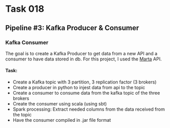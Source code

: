 # Task 018

## Pipeline #3: Kafka Producer & Consumer


### Kafka Consumer

The goal is to create a Kafka Producer to get data from a new API and a consumer to have data stored in db.
For this project, I used the [Marta](https://www.itsmarta.com/app-developer-resources.aspx) API.

#### Task:
- Create a Kafka topic with 3 partition, 3 replication factor (3 brokers)
- Create a producer in python to injest data from api to the topic
- Create a consumer to consume data from the kafka topic of the three brokers
- Create the consumer using scala (using sbt)
- Spark processing: Extract needed columns from the data received from the topic
- Have the consumer compiled in .jar file format
